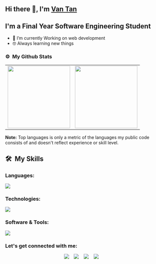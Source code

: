 ## Hi there 👋, I'm [Van Tan](https://www.github.com/bvtandev)

## I'm a Final Year Software Engineering Student

- 🌱 I’m currently Working on web development 
- 🤓 Always learning new things



### ⚙️ &nbsp;**My Github Stats**

<table style="width:100%">
  <tr>
    <td>  <img height="200em" src="https://github-readme-stats.vercel.app/api/top-langs/?username=vantandev&langs_count=8&layout=compact&hide_border=true&theme=react" /></td>
    <td>
  <img height="200em" src="https://github-readme-stats.vercel.app/api?username=vantandev&show_icons=true&theme=react&hide_border=true" />
    </td>

  </tr>
</table>
<b>Note:</b> Top languages is only a metric of the languages my public code consists of and doesn't reflect experience or skill level.


## **🛠 &nbsp;My Skills**

### **Languages:**

  <img src="https://skillicons.dev/icons?i=html,css,scss,cs,js,ts" />

### **Technologies:**

  <img src="https://skillicons.dev/icons?i=nodejs,express,nestjs,mongodb,mysql,postgresql,react,redux,firebase,mui" />

### **Software & Tools:**

  <img src="https://skillicons.dev/icons?i=git,github,gitlab,vscode,visualstudio,docker," />


### **Let's get connected with me:**


<p align="center">
  <a href="https://mail.google.com/mail/u/0/#inbox"><img src="https://img.shields.io/badge/e‑mail-D14836.svg?style=for-the-badge&logo=GMail&logoColor=white"/></a>&nbsp;&nbsp;&nbsp;
  <a href="https://www.instagram.com/bvtan.bvt/"><img src="https://img.shields.io/badge/instagram-E4405F.svg?style=for-the-badge&logo=instagram&logoColor=white"/></a>&nbsp;&nbsp;&nbsp;
  <a href="https://www.facebook.com/profile.php?id=100033670082606"><img src="https://img.shields.io/badge/facebook-3b5998?style=for-the-badge&logo=facebook&logoColor=white"/></a>&nbsp;&nbsp;&nbsp;
  <a href="https://www.linkedin.com/in/vantanbui/"><img src="https://img.shields.io/badge/linkedin-0077B5.svg?style=for-the-badge&logo=linkedin&logoColor=white"/></a> &nbsp;&nbsp;&nbsp;
</p >

